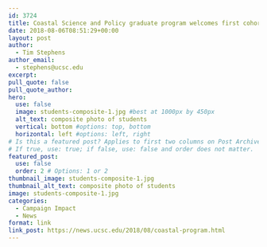 ```yaml
---
id: 3724
title: Coastal Science and Policy graduate program welcomes first cohort of students
date: 2018-08-06T08:51:29+00:00
layout: post
author:
  - Tim Stephens
author_email:
  - stephens@ucsc.edu
excerpt: 
pull_quote: false
pull_quote_author:
hero:
  use: false
  image: students-composite-1.jpg #best at 1000px by 450px
  alt_text: composite photo of students
  vertical: bottom #options: top, bottom
  horizontal: left #options: left, right
# Is this a featured post? Applies to first two columns on Post Archive Page.
# If true, use: true; if false, use: false and order does not matter.
featured_post:
  use: false
  order: 2 # Options: 1 or 2
thumbnail_image: students-composite-1.jpg
thumbnail_alt_text: composite photo of students
image: students-composite-1.jpg
categories:
  - Campaign Impact
  - News
format: link
link_post: https://news.ucsc.edu/2018/08/coastal-program.html
---
```

